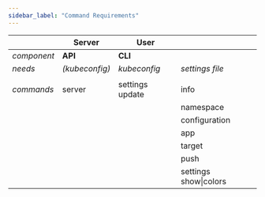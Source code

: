```yaml
---
sidebar_label: "Command Requirements"
---
```


<head>
  <link rel="canonical" href="https://docs.epinio.io/references/command_requirements"/>
</head>

|           | Server |  User          | | 
| --------- | ------ |  ------------- | --- |
| *component* | **API** | **CLI**   |  |
| *needs*   |   *(kubeconfig)*     | *kubeconfig*    | *settings file* |
|           |        |               |  |
| *commands*  | server | settings update | info |
|           |        |                | namespace |
|           |        |                | configuration |
|           |        |                | app |
|           |        |                | target |
|           |        |                | push |
|           |        |                | settings show\|colors |
